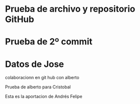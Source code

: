 # Prueba de archivo y repositorio GitHub

# Prueba de 2º commit

# Datos de Jose

colaboracionn en git hub con alberto 

Prueba de alberto para Cristobal

Esta es la aportacion de Andrés Felipe